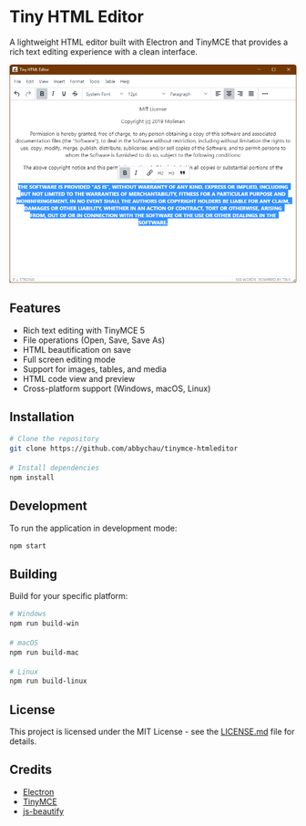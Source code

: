 # Tiny HTML Editor

A lightweight HTML editor built with Electron and TinyMCE that provides a rich text editing experience with a clean interface.

![screenshot](screenshot.png)

## Features

- Rich text editing with TinyMCE 5
- File operations (Open, Save, Save As)
- HTML beautification on save
- Full screen editing mode
- Support for images, tables, and media
- HTML code view and preview
- Cross-platform support (Windows, macOS, Linux)

## Installation

```sh
# Clone the repository
git clone https://github.com/abbychau/tinymce-htmleditor

# Install dependencies
npm install
```

## Development

To run the application in development mode:

```sh
npm start
```

## Building

Build for your specific platform:

```sh
# Windows
npm run build-win

# macOS
npm run build-mac

# Linux
npm run build-linux
```

## License

This project is licensed under the MIT License - see the [LICENSE.md](LICENSE.md) file for details.

## Credits

- [Electron](https://www.electronjs.org/)
- [TinyMCE](https://www.tiny.cloud/)
- [js-beautify](https://github.com/beautify-web/js-beautify)
